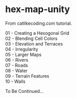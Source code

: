 # hex-map-unity
From catlikecoding.com tutorial.

01 - Creating a Hexogonal Grid\
02 - Blending Cell Colors\
03 - Elevation and Terraces\
04 - Irregularity\
05 - Larger Maps\
06 - Rivers\
07 - Roads\
08 - Water\
09 - Terrain Features\
10 - Walls

To Be Continued...
